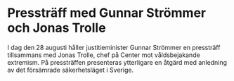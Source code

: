 # Pressträff med Gunnar Strömmer och Jonas Trolle

I dag den 28 augusti håller justitieminister Gunnar Strömmer en pressträff tillsammans med Jonas Trolle, chef på Center mot våldsbejakande extremism. På pressträffen presenteras ytterligare en åtgärd med anledning av det försämrade säkerhetsläget i Sverige.
